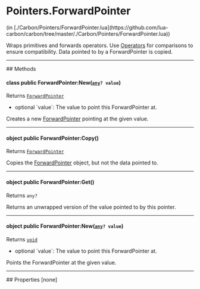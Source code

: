 <link href="../../style.css" rel="stylesheet" type="text/css"/>
<h1 class="class-title">Pointers.ForwardPointer</h1>
<span class="file-link">(in [./Carbon/Pointers/ForwardPointer.lua](https://github.com/lua-carbon/carbon/tree/master/./Carbon/Pointers/ForwardPointer.lua))</span><br/>

Wraps primitives and forwards operators.
Use <a href="Classes/Operators">Operators</a> for comparisons to ensure compatibility.
Data pointed to by a ForwardPointer is copied.


<hr />
## Methods
<h4 class="method-name"><span class="doc-scope doc-class">class</span> <span class="doc-visibility doc-public">public</span> ForwardPointer:New(<code><a href="Types#any">any</a>? value</code>)</h4>
<p class="method-returns bold">Returns <code><a href="Classes/Pointers.ForwardPointer">ForwardPointer</a></code></p>
<ul class="doc-arg-list">
<li><span class="doc-arg-level doc-optional">optional</span>  `value`: The value to point this ForwardPointer at.</li>
</ul>

Creates a new <a href="Classes/Pointers.ForwardPointer">ForwardPointer</a> pointing at the given value.
<hr/>
<h4 class="method-name"><span class="doc-scope doc-object">object</span> <span class="doc-visibility doc-public">public</span> ForwardPointer:Copy()</h4>
<p class="method-returns bold">Returns <code><a href="Classes/Pointers.ForwardPointer">ForwardPointer</a></code></p>
<ul class="doc-arg-list">

</ul>

Copies the <a href="Classes/Pointers.ForwardPointer">ForwardPointer</a> object, but not the data pointed to.
<hr/>
<h4 class="method-name"><span class="doc-scope doc-object">object</span> <span class="doc-visibility doc-public">public</span> ForwardPointer:Get()</h4>
<p class="method-returns bold">Returns <code>any?</code></p>
<ul class="doc-arg-list">

</ul>

Returns an unwrapped version of the value pointed to by this pointer.
<hr/>
<h4 class="method-name"><span class="doc-scope doc-object">object</span> <span class="doc-visibility doc-public">public</span> ForwardPointer:New(<code><a href="Types#any">any</a>? value</code>)</h4>
<p class="method-returns bold">Returns <code><a href="Types#void">void</a></code></p>
<ul class="doc-arg-list">
<li><span class="doc-arg-level doc-optional">optional</span>  `value`: The value to point this ForwardPointer at.</li>
</ul>

Points the ForwardPointer at the given value.

<hr />
## Properties
[none]